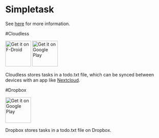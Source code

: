 Simpletask
==========

See [here](./app/src/main/assets/index.en.md) for more information.

#Cloudless

<a href="https://f-droid.org/repository/browse/?fdid=nl.mpcjanssen.simpletask" target="_blank">
<img src="https://f-droid.org/badge/get-it-on.png" alt="Get it on F-Droid" height="80"/></a>
<a href="https://play.google.com/store/apps/details?id=nl.mpcjanssen.simpletask" target="_blank">
<img src="https://play.google.com/intl/en_us/badges/images/generic/en-play-badge.png" alt="Get it on Google Play" height="80"/></a>

Cloudless stores tasks in a todo.txt file, which can be synced between devices with an app like [Nextcloud](https://github.com/nextcloud/android).

#Dropbox

<a href="https://play.google.com/store/apps/details?id=nl.mpcjanssen.todotxtholo" target="_blank">
<img src="https://play.google.com/intl/en_us/badges/images/generic/en-play-badge.png" alt="Get it on Google Play" height="80"/></a>

Dropbox stores tasks in a todo.txt file on Dropbox.
